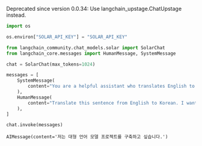 Deprecated since version 0.0.34: Use langchain_upstage.ChatUpstage instead.


```python
import os

os.environ["SOLAR_API_KEY"] = "SOLAR_API_KEY"

from langchain_community.chat_models.solar import SolarChat
from langchain_core.messages import HumanMessage, SystemMessage

chat = SolarChat(max_tokens=1024)

messages = [
    SystemMessage(
        content="You are a helpful assistant who translates English to Korean."
    ),
    HumanMessage(
        content="Translate this sentence from English to Korean. I want to build a project of large language model."
    ),
]

chat.invoke(messages)
```



```output
AIMessage(content='저는 대형 언어 모델 프로젝트를 구축하고 싶습니다.')
```



```python

```
